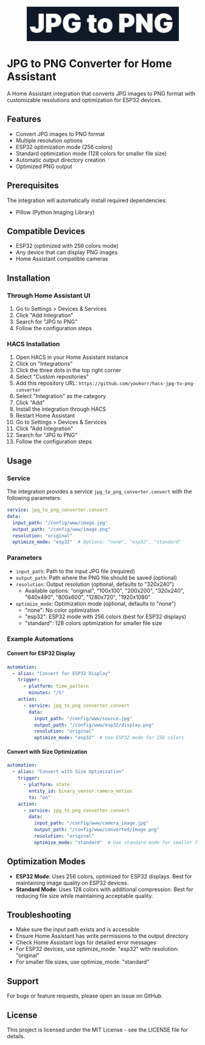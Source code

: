 <p align="center">
  <img src="https://raw.githubusercontent.com/youkorr/hacs-jpg-to-png-converter/main/custom_components/jpg_to_png_converter/images/logo.png" alt="JPG to PNG Converter" width="400"/>
</p>

# JPG to PNG Converter for Home Assistant

A Home Assistant integration that converts JPG images to PNG format with customizable resolutions and optimization for ESP32 devices.

## Features
- Convert JPG images to PNG format
- Multiple resolution options
- ESP32 optimization mode (256 colors)
- Standard optimization mode (128 colors for smaller file size)
- Automatic output directory creation
- Optimized PNG output

## Prerequisites
The integration will automatically install required dependencies:
- Pillow (Python Imaging Library)

## Compatible Devices
- ESP32 (optimized with 256 colors mode)
- Any device that can display PNG images
- Home Assistant compatible cameras

## Installation

### Through Home Assistant UI
1. Go to Settings > Devices & Services
2. Click "Add Integration"
3. Search for "JPG to PNG"
4. Follow the configuration steps

### HACS Installation
1. Open HACS in your Home Assistant instance
2. Click on "Integrations"
3. Click the three dots in the top right corner
4. Select "Custom repositories"
5. Add this repository URL: `https://github.com/youkorr/hacs-jpg-to-png-converter`
6. Select "Integration" as the category
7. Click "Add"
8. Install the integration through HACS
9. Restart Home Assistant
10. Go to Settings > Devices & Services
11. Click "Add Integration"
12. Search for "JPG to PNG"
13. Follow the configuration steps

## Usage

### Service
The integration provides a service `jpg_to_png_converter.convert` with the following parameters:

```yaml
service: jpg_to_png_converter.convert
data:
  input_path: "/config/www/image.jpg"
  output_path: "/config/www/image.png"
  resolution: "original"
  optimize_mode: "esp32"  # Options: "none", "esp32", "standard"
```

### Parameters
- `input_path`: Path to the input JPG file (required)
- `output_path`: Path where the PNG file should be saved (optional)
- `resolution`: Output resolution (optional, defaults to "320x240")
  - Available options: "original", "100x100", "200x200", "320x240", "640x480", "800x600", "1280x720", "1920x1080"
- `optimize_mode`: Optimization mode (optional, defaults to "none")
  - "none": No color optimization
  - "esp32": ESP32 mode with 256 colors (best for ESP32 displays)
  - "standard": 128 colors optimization for smaller file size

### Example Automations

#### Convert for ESP32 Display
```yaml
automation:
  - alias: "Convert for ESP32 Display"
    trigger:
      - platform: time_pattern
        minutes: "/5"
    action:
      - service: jpg_to_png_converter.convert
        data:
          input_path: "/config/www/source.jpg"
          output_path: "/config/www/esp32/display.png"
          resolution: "original"
          optimize_mode: "esp32"  # Use ESP32 mode for 256 colors
```

#### Convert with Size Optimization
```yaml
automation:
  - alias: "Convert with Size Optimization"
    trigger:
      - platform: state
        entity_id: binary_sensor.camera_motion
        to: "on"
    action:
      - service: jpg_to_png_converter.convert
        data:
          input_path: "/config/www/camera_image.jpg"
          output_path: "/config/www/converted/image.png"
          resolution: "original"
          optimize_mode: "standard"  # Use standard mode for smaller file size
```

## Optimization Modes
- **ESP32 Mode**: Uses 256 colors, optimized for ESP32 displays. Best for maintaining image quality on ESP32 devices.
- **Standard Mode**: Uses 128 colors with additional compression. Best for reducing file size while maintaining acceptable quality.

## Troubleshooting
- Make sure the input path exists and is accessible
- Ensure Home Assistant has write permissions to the output directory
- Check Home Assistant logs for detailed error messages
- For ESP32 devices, use optimize_mode: "esp32" with resolution: "original"
- For smaller file sizes, use optimize_mode: "standard"

## Support
For bugs or feature requests, please open an issue on GitHub.

## License
This project is licensed under the MIT License - see the LICENSE file for details.

